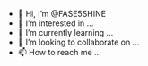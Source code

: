 - 👋 Hi, I’m @FASE5SHINE
- 👀 I’m interested in ...
- 🌱 I’m currently learning ...
- 💞️ I’m looking to collaborate on ...
- 📫 How to reach me ...

<!---
FASE5SHINE/FASE5SHINE is a ✨ special ✨ repository because its `README.md` (this file) appears on your GitHub profile.
You can click the Preview link to take a look at your changes.
--->
